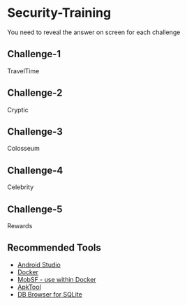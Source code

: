 # Security-Training
You need to reveal the answer on screen for each challenge

## Challenge-1
TravelTime

## Challenge-2
Cryptic

## Challenge-3
Colosseum

## Challenge-4
Celebrity

## Challenge-5
Rewards

## Recommended Tools
* [Android Studio](https://developer.android.com/studio)
* [Docker](https://docs.docker.com/desktop/setup/install/mac-install/)
* [MobSF - use within Docker](https://github.com/MobSF/Mobile-Security-Framework-MobSF)
* [ApkTool](https://apktool.org/docs/install#mac)
* [DB Browser for SQLite](https://sqlitebrowser.org/dl/)
